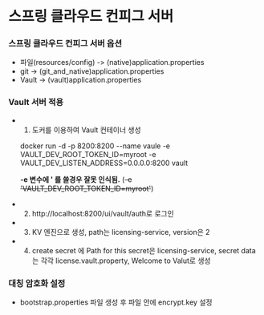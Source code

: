 # 스프링 클라우드 컨피그 서버

### 스프링 클라우드 컨피그 서버 옵션


- 파일(resources/config) -> (native)application.properties
- git -> (git_and_native)application.properties
- Vault -> (vault)application.properties

### Vault 서버 적용


* 1. 도커를 이용하여 Vault 컨테이너 생성

	docker run -d -p 8200:8200 --name vaule -e VAULT_DEV_ROOT_TOKEN_ID=myroot -e VAULT_DEV_LISTEN_ADDRESS=0.0.0.0:8200 vault

	**-e 변수에 ' 를 쓸경우 잘못 인식됨.** (~~-e 'VAULT_DEV_ROOT_TOKEN_ID=myroot'~~)

* 2. http://localhost:8200/ui/vault/auth로 로그인

* 3. KV 엔진으로 생성, path는 licensing-service, version은 2

* 4. create secret 에 Path for this secret은 licensing-service, secret data는 각각 license.vault.property, Welcome to Valut로 생성

### 대칭 암호화 설정

* bootstrap.properties 파일 생성 후 파일 안에 encrypt.key 설정
	
